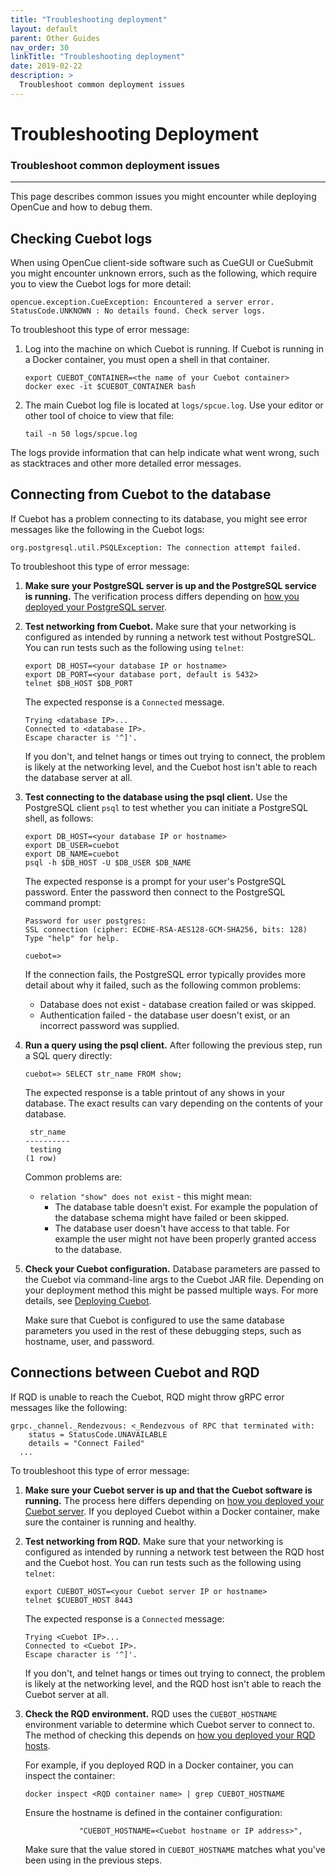 ```yaml
---
title: "Troubleshooting deployment"
layout: default
parent: Other Guides
nav_order: 30
linkTitle: "Troubleshooting deployment"
date: 2019-02-22
description: >
  Troubleshoot common deployment issues
---
```


# Troubleshooting Deployment

### Troubleshoot common deployment issues

---

This page describes common issues you might encounter while deploying OpenCue
and how to debug them.

## Checking Cuebot logs

When using OpenCue client-side software such as CueGUI or CueSubmit you might
encounter unknown errors, such as the following, which require you to view the
Cuebot logs for more detail:

```
opencue.exception.CueException: Encountered a server error. StatusCode.UNKNOWN : No details found. Check server logs.
```

To troubleshoot this type of error message:

1.  Log into the machine on which Cuebot is running. If Cuebot is running in a
    Docker container, you must open a shell in that container.

    ```shell
    export CUEBOT_CONTAINER=<the name of your Cuebot container>
    docker exec -it $CUEBOT_CONTAINER bash
    ```

1.  The main Cuebot log file is located at `logs/spcue.log`. Use your editor or
    other tool of choice to view that file:

    ```shell
    tail -n 50 logs/spcue.log
    ```

The logs provide information that can help indicate what went wrong, such as
stacktraces and other more detailed error messages.

## Connecting from Cuebot to the database

If Cuebot has a problem connecting to its database, you might see error messages
like the following in the Cuebot logs:

```
org.postgresql.util.PSQLException: The connection attempt failed.
```

To troubleshoot this type of error message:

1.  **Make sure your PostgreSQL server is up and the PostgreSQL service is
    running.** The verification process differs depending on
    [how you deployed your PostgreSQL server](/docs/getting-started/setting-up-the-database).

1.  **Test networking from Cuebot.** Make sure that your networking is
    configured as intended by running a network test without PostgreSQL. You can
    run tests such as the following using `telnet`:

    ```shell
    export DB_HOST=<your database IP or hostname>
    export DB_PORT=<your database port, default is 5432>
    telnet $DB_HOST $DB_PORT
    ```

    The expected response is a `Connected` message.

    ```
    Trying <database IP>...
    Connected to <database IP>.
    Escape character is '^]'.
    ```

    If you don't, and telnet hangs or times out trying to connect, the problem
    is likely at the networking level, and the Cuebot host isn't able to reach
    the database server at all.

1.  **Test connecting to the database using the psql client.** Use the
    PostgreSQL client `psql` to test whether you can initiate a PostgreSQL
    shell, as follows:

    ```shell
    export DB_HOST=<your database IP or hostname>
    export DB_USER=cuebot
    export DB_NAME=cuebot
    psql -h $DB_HOST -U $DB_USER $DB_NAME
    ```

    The expected response is a prompt for your user's PostgreSQL password. Enter
    the password then connect to the PostgreSQL command prompt:

    ```
    Password for user postgres:
    SSL connection (cipher: ECDHE-RSA-AES128-GCM-SHA256, bits: 128)
    Type "help" for help.

    cuebot=>
    ```

    If the connection fails, the PostgreSQL error typically provides more detail
    about why it failed, such as the following common problems:

    -   Database does not exist - database creation failed or was skipped.
    -   Authentication failed - the database user doesn't exist, or an incorrect
        password was supplied.

1.  **Run a query using the psql client.** After following the previous step,
    run a SQL query directly:

    ```shell
    cuebot=> SELECT str_name FROM show;
    ```

    The expected response is a table printout of any shows in your database. The
    exact results can vary depending on the contents of your database.

    ```
     str_name
    ----------
     testing
    (1 row)
    ```

    Common problems are:

    -   `relation "show" does not exist` - this might mean:
        -   The database table doesn't exist. For example the population of the
            database schema might have failed or been skipped.
        -   The database user doesn't have access to that table. For example the
            user might not have been properly granted access to the database.

1.  **Check your Cuebot configuration.** Database parameters are passed to the
    Cuebot via command-line args to the Cuebot JAR file. Depending on your
    deployment method this might be passed multiple ways. For more details, see
    [Deploying Cuebot](/docs/getting-started/deploying-cuebot).

    Make sure that Cuebot is configured to use the same database parameters you
    used in the rest of these debugging steps, such as hostname, user, and
    password.

## Connections between Cuebot and RQD

If RQD is unable to reach the Cuebot, RQD might throw gRPC error messages like
the following:

```
grpc._channel._Rendezvous: <_Rendezvous of RPC that terminated with:
    status = StatusCode.UNAVAILABLE
    details = "Connect Failed"
  ...
```

To troubleshoot this type of error message:

1.  **Make sure your Cuebot server is up and that the Cuebot software is
    running.** The process here differs depending on
    [how you deployed your Cuebot server](/docs/getting-started/deploying-cuebot).
    If you deployed Cuebot within a Docker container, make sure the container is
    running and healthy.

1.  **Test networking from RQD.** Make sure that your networking is configured
    as intended by running a network test between the RQD host and the Cuebot
    host. You can run tests such as the following using `telnet`:

    ```shell
    export CUEBOT_HOST=<your Cuebot server IP or hostname>
    telnet $CUEBOT_HOST 8443
    ```

    The expected response is a `Connected` message:

    ```
    Trying <Cuebot IP>...
    Connected to <Cuebot IP>.
    Escape character is '^]'.
    ```

    If you don't, and telnet hangs or times out trying to connect, the problem
    is likely at the networking level, and the RQD host isn't able to reach the
    Cuebot server at all.

1.  **Check the RQD environment.** RQD uses the `CUEBOT_HOSTNAME` environment
    variable to determine which Cuebot server to connect to. The method of
    checking this depends on
    [how you deployed your RQD hosts](/docs/getting-started/deploying-rqd).

    For example, if you deployed RQD in a Docker container, you can inspect the
    container:

    ```shell
    docker inspect <RQD container name> | grep CUEBOT_HOSTNAME
    ```

    Ensure the hostname is defined in the container configuration:

    ```
                "CUEBOT_HOSTNAME=<Cuebot hostname or IP address>",
    ```

    Make sure that the value stored in `CUEBOT_HOSTNAME` matches what you've
    been using in the previous steps.
